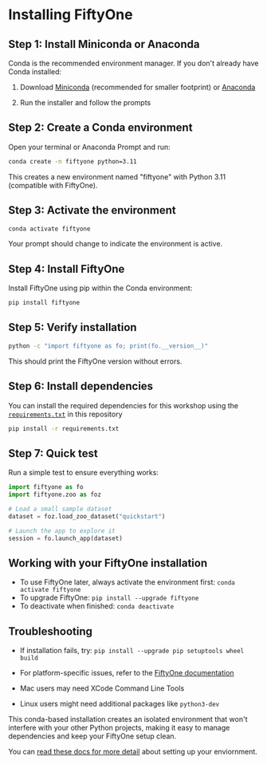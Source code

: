 #  Installing FiftyOne


## Step 1: Install Miniconda or Anaconda
Conda is the recommended environment manager. If you don't already have Conda installed:

1. Download [Miniconda](https://docs.conda.io/en/latest/miniconda.html) (recommended for smaller footprint) or [Anaconda](https://www.anaconda.com/products/distribution)

2. Run the installer and follow the prompts

## Step 2: Create a Conda environment

Open your terminal or Anaconda Prompt and run:
```bash
conda create -n fiftyone python=3.11
```

This creates a new environment named "fiftyone" with Python 3.11 (compatible with FiftyOne).

## Step 3: Activate the environment

```bash
conda activate fiftyone
```
Your prompt should change to indicate the environment is active.

## Step 4: Install FiftyOne

Install FiftyOne using pip within the Conda environment:
```bash
pip install fiftyone
```

## Step 5: Verify installation

```bash
python -c "import fiftyone as fo; print(fo.__version__)"
```

This should print the FiftyOne version without errors.

## Step 6: Install dependencies

You can install the required dependencies for this workshop using the [`requirements.txt`](requirements.txt) in this repository

```bash
pip install -r requirements.txt
```

## Step 7: Quick test

Run a simple test to ensure everything works:
```python
import fiftyone as fo
import fiftyone.zoo as foz

# Load a small sample dataset
dataset = foz.load_zoo_dataset("quickstart")

# Launch the app to explore it
session = fo.launch_app(dataset)
```

## Working with your FiftyOne installation

- To use FiftyOne later, always activate the environment first: `conda activate fiftyone`
- To upgrade FiftyOne: `pip install --upgrade fiftyone`
- To deactivate when finished: `conda deactivate`

## Troubleshooting

- If installation fails, try: `pip install --upgrade pip setuptools wheel build`

- For platform-specific issues, refer to the [FiftyOne documentation](https://beta-docs.voxel51.com/getting_started/basic/install/#troubleshooting)

- Mac users may need XCode Command Line Tools

- Linux users might need additional packages like `python3-dev`

This conda-based installation creates an isolated environment that won't interfere with your other Python projects, making it easy to manage dependencies and keep your FiftyOne setup clean.

You can [read these docs for more detail](https://beta-docs.voxel51.com/fiftyone_concepts/running_environments/) about setting up your enviornment.